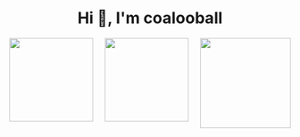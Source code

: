 <h1 align="center">Hi 👋, I'm coalooball</h1>

<div style="display: flex; justify-content: space-between;">
    <img height="150px"
        src="https://github-readme-stats.vercel.app/api?username=coalooball&show_icons=true&cache_seconds=86400&theme=chartreuse-dark" />
    <img height="150px"
        src="https://github-readme-streak-stats.herokuapp.com?user=coalooball&theme=chartreuse-dark&hide_border=true&date_format=n%2Fj%5B%2FY%5D" />
    <img height="162px"
        src="https://github-readme-stats.vercel.app/api/top-langs/?username=coalooball&hide=html&hide_title=true&hide_border=true&layout=compact&langs_count=6&theme=chartreuse-dark" />
</div>
